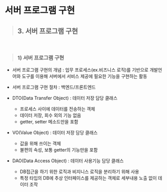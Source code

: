 # 서버 프로그램 구현

> ## 3. 서버 프로그램 구현

<br>

> ### 1) 서버 프로그램 구현

- 서버 프로그램 구현의 개념 : 업무 프로세스(ex.비즈니스 로직)를 기반으로 개발언어와 도구를 이용해 서버에서 서비스 제공에 필요한 기능을 구현하는 활동
- 서버 프로그램 구현 절차 : 백엔드/프론트엔드

- DTO(Data Transfer Object) : 데이터 저장 담당 클래스

  - 프로세스 사이에 데이터를 전송하는 객체
  - 데이터 저장, 회수 외의 기능 없음
  - getter, setter 메소드만을 포함

- VO(Value Object) : 데이터 저장 담당 클래스

  - 값을 위해 쓰이는 객체
  - 불편의 속성, 보통 getter의 기능만을 포함

- DAO(Data Access Object) : 데이터 사용기능 담당 클래스
  - DB접근을 하기 위한 로직과 비지니스 로직을 분리하기 위해 사용
  - 특정 타입의 DB에 추상 인터페이스를 제공하는 객체로 세부내용 노출 없이 데이터 조작
